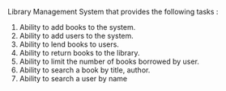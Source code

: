 Library Management System that provides the following tasks :
 1. Ability to add books to the system.
 2. Ability to add users to the system.
 3. Ability to lend books to users.
 4. Ability to return books to the library.
 5. Ability to limit the number of books borrowed by user.
 6. Ability to search a book by title, author.
 7. Ability to search a user by name
